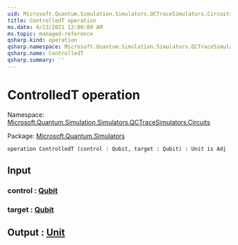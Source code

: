 ```yaml
---
uid: Microsoft.Quantum.Simulation.Simulators.QCTraceSimulators.Circuits.ControlledT
title: ControlledT operation
ms.date: 4/23/2021 12:00:00 AM
ms.topic: managed-reference
qsharp.kind: operation
qsharp.namespace: Microsoft.Quantum.Simulation.Simulators.QCTraceSimulators.Circuits
qsharp.name: ControlledT
qsharp.summary: ''
---
```


# ControlledT operation

Namespace: [Microsoft.Quantum.Simulation.Simulators.QCTraceSimulators.Circuits](xref:Microsoft.Quantum.Simulation.Simulators.QCTraceSimulators.Circuits)

Package: [Microsoft.Quantum.Simulators](https://nuget.org/packages/Microsoft.Quantum.Simulators)




```qsharp
operation ControlledT (control : Qubit, target : Qubit) : Unit is Adj
```


## Input

### control : [Qubit](xref:microsoft.quantum.qsharp.valueliterals#qubit-literals)




### target : [Qubit](xref:microsoft.quantum.qsharp.valueliterals#qubit-literals)





## Output : [Unit](xref:microsoft.quantum.qsharp.valueliterals#unit-literal)

